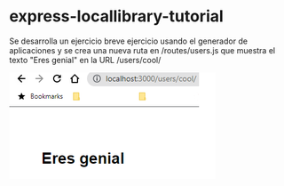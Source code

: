 # express-locallibrary-tutorial

Se desarrolla un ejercicio breve ejercicio usando el generador de aplicaciones y se crea una nueva ruta en /routes/users.js que muestra el texto "Eres genial" en la URL /users/cool/

![alt text](https://github.com/Lcastro98/express-locallibrary-tutorial/blob/main/Eresgenial.png?raw=true)
